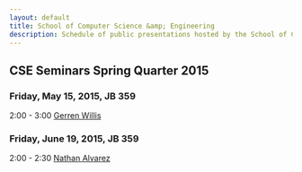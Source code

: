 ```yaml
---
layout: default
title: School of Computer Science &amp; Engineering
description: Schedule of public presentations hosted by the School of CSE.
---
```


## CSE Seminars __Spring Quarter 2015__

### Friday, May 15, 2015, JB 359

  2:00 -  3:00 [Gerren Willis](2015-spring/gerren-willis.pdf) <br>

### Friday, June 19, 2015, JB 359

  2:00 -  2:30 [Nathan Alvarez](2015-spring/nathan-alvarez.pdf) <br>

